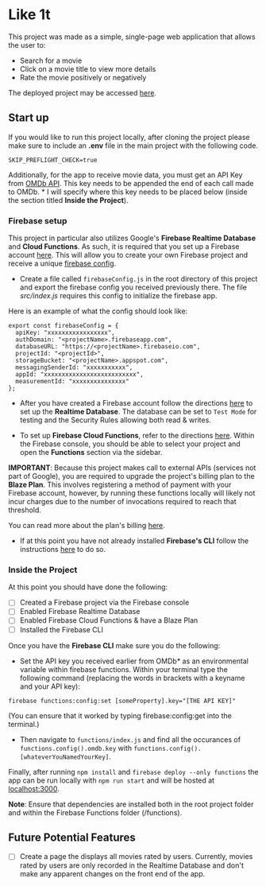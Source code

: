 # Like 1t

This project was made as a simple, single-page web application that allows the user to:

- Search for a movie
- Click on a movie title to view more details
- Rate the movie positively or negatively

The deployed project may be accessed [here](https://like-1t.web.app/).

## Start up

If you would like to run this project locally, after cloning the project please make sure to include an **.env** file in the main project with the following code.

`SKIP_PREFLIGHT_CHECK=true`

Additionally, for the app to receive movie data, you must get an API Key from [OMDb API](http://www.omdbapi.com/). This key needs to be appended the end of each call made to OMDb. \* I will specify where this key needs to be placed below (inside the section titled **Inside the Project**).

### Firebase setup

This project in particular also utilizes Google's **Firebase Realtime Database** and **Cloud Functions**. As such, it is required that you set up a Firebase account [here](https://firebase.google.com/). This will allow you to create your own Firebase project and receive a unique [firebase config](https://support.google.com/firebase/answer/7015592).

- Create a file called `firebaseConfig.js` in the root directory of this project and export the firebase config you received previously there. The file _src/index.js_ requires this config to initialize the firebase app.

Here is an example of what the config should look like:

```
export const firebaseConfig = {
  apiKey: "xxxxxxxxxxxxxxxxx",
  authDomain: "<projectName>.firebaseapp.com",
  databaseURL: "https://<projectName>.firebaseio.com",
  projectId: "<projectId>",
  storageBucket: "<projectName>.appspot.com",
  messagingSenderId: "xxxxxxxxxxx",
  appId: "xxxxxxxxxxxxxxxxxxxxxxxxxx",
  measurementId: "xxxxxxxxxxxxxxx"
};
```

- After you have created a Firebase account follow the directions [here](https://firebase.google.com/docs/database/web/start) to set up the **Realtime Database**. The database can be set to `Test Mode` for testing and the Security Rules allowing both read & writes.

- To set up **Firebase Cloud Functions**, refer to the directions [here](https://firebase.google.com/docs/functions/get-started). Within the Firebase console, you should be able to select your project and open the **Functions** section via the sidebar.

**IMPORTANT**: Because this project makes call to external APIs (services not part of Google), you are required to upgrade the project's billing plan to the **Blaze Plan**. This involves registering a method of payment with your Firebase account, however, by running these functions locally will likely not incur charges due to the number of invocations required to reach that threshold.

You can read more about the plan's billing [here](https://firebase.google.com/pricing).

- If at this point you have not already installed **Firebase's CLI** follow the instructions [here](https://firebase.google.com/docs/cli#setup_update_cli) to do so.

### Inside the Project

At this point you should have done the following:

- [ ] Created a Firebase project via the Firebase console
- [ ] Enabled Firebase Realtime Database
- [ ] Enabled Firebase Cloud Functions & have a Blaze Plan
- [ ] Installed the Firebase CLI

Once you have the **Firebase CLI** make sure you do the following:

- Set the API key you received earlier from OMDb\* as an environmental variable within firebase functions. Within your terminal type the following command (replacing the words in brackets with a keyname and your API key):

`firebase functions:config:set [someProperty].key="[THE API KEY]"`

(You can ensure that it worked by typing firebase:config:get into the terminal.)

- Then navigate to `functions/index.js` and find all the occurances of `functions.config().omdb.key` with `functions.config().[whateverYouNamedYourKey]`.

Finally, after running `npm install` and `firebase deploy --only functions` the app can be run locally with `npm run start` and will be hosted at [localhost:3000](http://localhost:3000/).

**Note**: Ensure that dependencies are installed both in the root project folder and within the Firebase Functions folder (/functions).

## Future Potential Features

- [ ] Create a page the displays all movies rated by users. Currently, movies rated by users are only recorded in the Realtime Database and don't make any apparent changes on the front end of the app.
